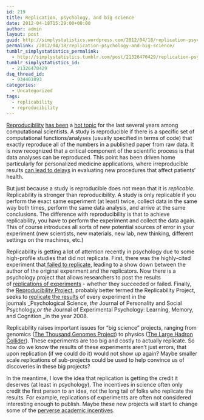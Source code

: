 ```yaml
---
id: 219
title: Replication, psychology, and big science
date: 2012-04-18T15:29:00+00:00
author: admin
layout: post
guid: http://simplystatistics.wordpress.com/2012/04/18/replication-psychology-and-big-science
permalink: /2012/04/18/replication-psychology-and-big-science/
tumblr_simplystatistics_permalink:
  - http://simplystatistics.tumblr.com/post/21326470429/replication-psychology-and-big-science
tumblr_simplystatistics_id:
  - 21326470429
dsq_thread_id:
  - 934401893
categories:
  - Uncategorized
tags:
  - replicability
  - reproducibility
---
```

<a href="http://www.sciencemag.org/content/334/6060/1226.full" target="_blank">Reproducibility</a> <a href="http://simplystatistics.tumblr.com/post/12328728291/interview-with-victoria-stodden" target="_blank">has been</a> a <a href="http://simplystatistics.tumblr.com/post/13780369155/preventing-errors-through-reproducibility" target="_blank">hot topic</a> for the last several years among computational scientists. A study is reproducible if there is a specific set of computational functions/analyses (usually specified in terms of code) that exactly reproduce all of the numbers in a published paper from raw data. It is now recognized that a critical component of the scientific process is that data analyses can be reproduced. This point has been driven home particularly for personalized medicine applications, where irreproducible results <a href="http://www.nature.com/news/lapses-in-oversight-compromise-omics-results-1.10298?nc=1332884191164" target="_blank">can lead to delays</a> in evaluating new procedures that affect patients&#8217; health. 

But just because a study is reproducible does not mean that it is _replicable_. Replicability is stronger than reproducibility. A study is only replicable if you perform the exact same experiment (at least) twice, collect data in the same way both times, perform the same data analysis, and arrive at the same conclusions. The difference with reproducibility is that to achieve replicability, you have to perform the experiment and collect the data again. This of course introduces all sorts of new potential sources of error in your experiment (new scientists, new materials, new lab, new thinking, different settings on the machines, etc.)

Replicability is getting a lot of attention recently in psychology due to some high-profile studies that did not replicate. First, there was the highly-cited experiment that<a href="http://blogs.discovermagazine.com/notrocketscience/2012/03/10/failed-replication-bargh-psychology-study-doyen/" target="_blank"> failed to replicate</a>, leading to a show down between the author of the original experiment and the replicators. Now there is a psychology project that allows researchers to post the results of <a href="http://www.sciencemag.org/content/335/6076/1558" target="_blank">replications of experiments</a> - whether they succeeded or failed. Finally, the <a href="http://openscienceframework.org/project/shvrbV8uSkHewsfD4/wiki/index" target="_blank">Reproducibility Project</a>, probably better termed the Replicability Project, seeks to <a href="http://chronicle.com/blogs/percolator/is-psychology-about-to-come-undone/29045?sid=at&utm_source=at&utm_medium=en" target="_blank">replicate the results</a> of every experiment in the journals _Psychological Science, _the_ Journal of Personality and Social Psychology,_or the_ Journal of Experimental Psychology: Learning, Memory, and Cognition _in the year 2008.

Replicability raises important issues for &#8220;big science&#8221; projects, ranging from genomics (<a href="http://www.1000genomes.org/" target="_blank">The Thousand Genomes Project</a>) to physics (<a href="http://en.wikipedia.org/wiki/Large_Hadron_Collider" target="_blank">The Large Hadron Collider</a>). These experiments are too big and costly to actually replicate. So how do we know the results of these experiments aren&#8217;t just errors, that upon replication (if we could do it) would not show up again? Maybe smaller scale replications of sub-projects could be used to help convince us of discoveries in these big projects?

In the meantime, I love the idea that replication is getting the credit it deserves (at least in psychology). The incentives in science often only credit the first person to an idea, not the long tail of folks who replicate the results. For example, replications of experiments are often not considered interesting enough to publish. Maybe these new projects will start to change some of the <a href="http://blog.regehr.org/archives/632" target="_blank">perverse academic incentives</a>.